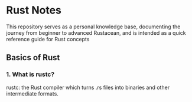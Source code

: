 # Rust Notes
This repository serves as a personal knowledge base, documenting the journey from beginner to advanced Rustacean, and is intended as a quick reference guide for Rust concepts

## Basics of Rust

### 1. What is rustc?
rustc: the Rust compiler which turns .rs files into binaries and other intermediate formats.

